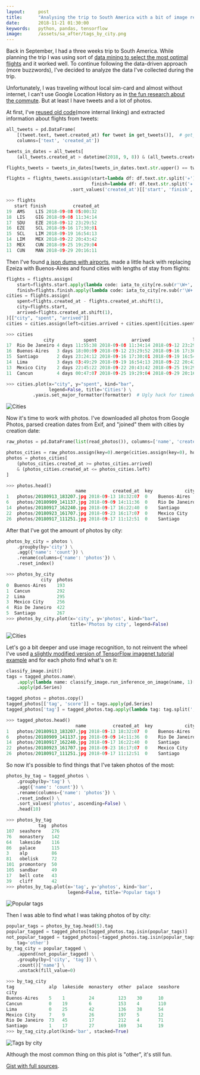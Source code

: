 ```yaml
---
layout:     post
title:      "Analysing the trip to South America with a bit of image recognition"
date:       2018-11-21 01:30:00
keywords:   python, pandas, tensorflow
image:      /assets/sa_after/tags_by_city.png
---
```


Back in September, I had a three weeks trip to South America. While planning the trip I was using
sort of [data mining to select the most optimal flights](/2018/07/10/trip-planner/) and it worked well.
To continue following the data-driven approach (more buzzwords), I've decided to analyze the data I've
collected during the trip.

Unfortunately, I was traveling without local sim-card and almost without internet,
I can't use Google Location History as in [the fun research about the commute](/2018/05/01/commute/).
But at least I have tweets and a lot of photos.

At first, I've [reused old code](2017/09/10/airports-graph/)(more internal linking)
and extracted information about flights from tweets:

~~~python
all_tweets = pd.DataFrame(
    [(tweet.text, tweet.created_at) for tweet in get_tweets()],  # get_tweets available in the gist
    columns=['text', 'created_at'])

tweets_in_dates = all_tweets[
    (all_tweets.created_at > datetime(2018, 9, 8)) & (all_tweets.created_at < datetime(2018, 9, 30))]

flights_tweets = tweets_in_dates[tweets_in_dates.text.str.upper() == tweets_in_dates.text]

flights = flights_tweets.assign(start=lambda df: df.text.str.split('✈').str[0],
                                finish=lambda df: df.text.str.split('✈').str[-1]) \
                        .sort_values('created_at')[['start', 'finish', 'created_at']]
~~~
~~~python
>>> flights
   start finish          created_at
19  AMS   ️ LIS 2018-09-08 05:00:32
18  LIS   ️ GIG 2018-09-08 11:34:14
17  SDU   ️ EZE 2018-09-12 23:29:52
16  EZE   ️ SCL 2018-09-16 17:30:01
15  SCL   ️ LIM 2018-09-19 16:54:13
14  LIM   ️ MEX 2018-09-22 20:43:42
13  MEX   ️ CUN 2018-09-25 19:29:04
11  CUN   ️ MAN 2018-09-29 20:16:11
~~~

Then I've found [a json dump with airports](https://github.com/mwgg/Airports), made a little hack
with replacing Ezeiza with Buenos-Aires and found cities with lengths of stay from flights:

~~~python
flights = flights.assign(
    start=flights.start.apply(lambda code: iata_to_city[re.sub(r'\W+', '', code)]),  # Removes leftovers of emojis, iata_to_city available in the gist
    finish=flights.finish.apply(lambda code: iata_to_city[re.sub(r'\W+', '', code)]))
cities = flights.assign(
    spent=flights.created_at - flights.created_at.shift(1),
    city=flights.start,
    arrived=flights.created_at.shift(1),
)[["city", "spent", "arrived"]]
cities = cities.assign(left=cities.arrived + cities.spent)[cities.spent.dt.days > 0]
~~~
~~~python
>>> cities
              city           spent             arrived                left
17  Rio De Janeiro 4 days 11:55:38 2018-09-08 11:34:14 2018-09-12 23:29:52
16  Buenos-Aires   3 days 18:00:09 2018-09-12 23:29:52 2018-09-16 17:30:01
15  Santiago       2 days 23:24:12 2018-09-16 17:30:01 2018-09-19 16:54:13
14  Lima           3 days 03:49:29 2018-09-19 16:54:13 2018-09-22 20:43:42
13  Mexico City    2 days 22:45:22 2018-09-22 20:43:42 2018-09-25 19:29:04
11  Cancun         4 days 00:47:07 2018-09-25 19:29:04 2018-09-29 20:16:11

>>> cities.plot(x="city", y="spent", kind="bar",
                legend=False, title='Cities') \
          .yaxis.set_major_formatter(formatter)  # Ugly hack for timedelta formatting, more in the gist
~~~
![Cities](/assets/sa_after/cities.png)

Now it's time to work with photos. I've downloaded all photos from Google Photos,
parsed creation dates from Exif, and "joined" them with cities by creation date:

~~~python
raw_photos = pd.DataFrame(list(read_photos()), columns=['name', 'created_at'])  # read_photos available in the gist

photos_cities = raw_photos.assign(key=0).merge(cities.assign(key=0), how='outer')
photos = photos_cities[
    (photos_cities.created_at >= photos_cities.arrived)
    & (photos_cities.created_at <= photos_cities.left)
]
~~~
~~~python
>>> photos.head()
                          name          created_at  key            city           spent             arrived                left
1   photos/20180913_183207.jpg 2018-09-13 18:32:07  0    Buenos-Aires   3 days 18:00:09 2018-09-12 23:29:52 2018-09-16 17:30:01
6   photos/20180909_141137.jpg 2018-09-09 14:11:36  0    Rio De Janeiro 4 days 11:55:38 2018-09-08 11:34:14 2018-09-12 23:29:52
14  photos/20180917_162240.jpg 2018-09-17 16:22:40  0    Santiago       2 days 23:24:12 2018-09-16 17:30:01 2018-09-19 16:54:13
22  photos/20180923_161707.jpg 2018-09-23 16:17:07  0    Mexico City    2 days 22:45:22 2018-09-22 20:43:42 2018-09-25 19:29:04
26  photos/20180917_111251.jpg 2018-09-17 11:12:51  0    Santiago       2 days 23:24:12 2018-09-16 17:30:01 2018-09-19 16:54:13
~~~

After that I've got the amount of photos by city:

~~~python
photos_by_city = photos \
    .groupby(by='city') \
    .agg({'name': 'count'}) \
    .rename(columns={'name': 'photos'}) \
    .reset_index()
~~~
~~~python
>>> photos_by_city
             city  photos
0  Buenos-Aires    193
1  Cancun          292
2  Lima            295
3  Mexico City     256
4  Rio De Janeiro  422
5  Santiago        267
>>> photos_by_city.plot(x='city', y='photos', kind="bar",
                        title='Photos by city', legend=False)
~~~
![Cities](/assets/sa_after/photos_by_city.png)

Let's go a bit deeper and use image recognition, to not reinvent the wheel I've used
[a slightly modified version of TensorFlow imagenet tutorial example](https://gist.github.com/nvbn/1a8fb134917e906527cc1a178e004c70#file-classify_image-py) and for
each photo find what's on it:

~~~python
classify_image.init()
tags = tagged_photos.name\
    .apply(lambda name: classify_image.run_inference_on_image(name, 1)[0]) \
    .apply(pd.Series)

tagged_photos = photos.copy()
tagged_photos[['tag', 'score']] = tags.apply(pd.Series)
tagged_photos['tag'] = tagged_photos.tag.apply(lambda tag: tag.split(', ')[0])
~~~
~~~python
>>> tagged_photos.head()
                          name          created_at  key            city           spent             arrived                left       tag     score
1   photos/20180913_183207.jpg 2018-09-13 18:32:07  0    Buenos-Aires   3 days 18:00:09 2018-09-12 23:29:52 2018-09-16 17:30:01  cinema    0.164415
6   photos/20180909_141137.jpg 2018-09-09 14:11:36  0    Rio De Janeiro 4 days 11:55:38 2018-09-08 11:34:14 2018-09-12 23:29:52  pedestal  0.667128
14  photos/20180917_162240.jpg 2018-09-17 16:22:40  0    Santiago       2 days 23:24:12 2018-09-16 17:30:01 2018-09-19 16:54:13  cinema    0.225404
22  photos/20180923_161707.jpg 2018-09-23 16:17:07  0    Mexico City    2 days 22:45:22 2018-09-22 20:43:42 2018-09-25 19:29:04  obelisk   0.775244
26  photos/20180917_111251.jpg 2018-09-17 11:12:51  0    Santiago       2 days 23:24:12 2018-09-16 17:30:01 2018-09-19 16:54:13  seashore  0.24720
~~~

So now it's possible to find things that I've taken photos of the most:

~~~python
photos_by_tag = tagged_photos \
    .groupby(by='tag') \
    .agg({'name': 'count'}) \
    .rename(columns={'name': 'photos'}) \
    .reset_index() \
    .sort_values('photos', ascending=False) \
    .head(10)
~~~
~~~python
>>> photos_by_tag
            tag  photos
107  seashore    276   
76   monastery   142   
64   lakeside    116   
86   palace      115   
3    alp         86    
81   obelisk     72    
101  promontory  50    
105  sandbar     49    
17   bell cote   43    
39   cliff       42
>>> photos_by_tag.plot(x='tag', y='photos', kind='bar',
                       legend=False, title='Popular tags')
~~~

![Popular tags](/assets/sa_after/popular_tags.png)

Then I was able to find what I was taking photos of by city:

~~~python
popular_tags = photos_by_tag.head(5).tag
popular_tagged = tagged_photos[tagged_photos.tag.isin(popular_tags)]
not_popular_tagged = tagged_photos[~tagged_photos.tag.isin(popular_tags)].assign(
    tag='other')
by_tag_city = popular_tagged \
    .append(not_popular_tagged) \
    .groupby(by=['city', 'tag']) \
    .count()['name'] \
    .unstack(fill_value=0)
~~~
~~~python
>>> by_tag_city
tag             alp  lakeside  monastery  other  palace  seashore
city                                                             
Buenos-Aires    5    1         24         123    30      10      
Cancun          0    19        6          153    4       110     
Lima            0    25        42         136    38      54      
Mexico City     7    9         26         197    5       12      
Rio De Janeiro  73   45        17         212    4       71      
Santiago        1    17        27         169    34      19     
>>> by_tag_city.plot(kind='bar', stacked=True)
~~~
![Tags by city](/assets/sa_after/tags_by_city.png)

Although the most common thing on this plot is "other", it's still fun.

[Gist with full sources](https://gist.github.com/nvbn/1a8fb134917e906527cc1a178e004c70).
